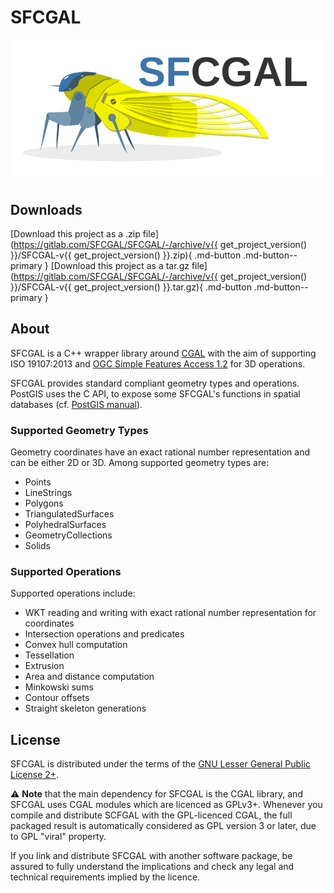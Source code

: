 # SFCGAL

![](assets/img/logo.svg)

## Downloads

[Download this project as a .zip file](https://gitlab.com/SFCGAL/SFCGAL/-/archive/v{{ get_project_version() }}/SFCGAL-v{{ get_project_version() }}.zip){ .md-button .md-button--primary }
[Download this project as a tar.gz file](https://gitlab.com/SFCGAL/SFCGAL/-/archive/v{{ get_project_version() }}/SFCGAL-v{{ get_project_version() }}.tar.gz){ .md-button .md-button--primary }

## About

SFCGAL is a C++ wrapper library around [CGAL](http://www.cgal.org) with the aim of supporting ISO 19107:2013 and [OGC Simple Features Access 1.2](http://www.opengeospatial.org/standards/sfa) for 3D operations.

SFCGAL provides standard compliant geometry types and operations. PostGIS uses the C API, to expose some SFCGAL's functions in spatial databases (cf. [PostGIS manual](https://postgis.net/docs/reference_sfcgal.html)).

### Supported Geometry Types

Geometry coordinates have an exact rational number representation and can be either 2D or 3D. Among supported geometry types are:

- Points
- LineStrings
- Polygons
- TriangulatedSurfaces
- PolyhedralSurfaces
- GeometryCollections
- Solids

### Supported Operations

Supported operations include:

- WKT reading and writing with exact rational number representation for coordinates
- Intersection operations and predicates
- Convex hull computation
- Tessellation
- Extrusion
- Area and distance computation
- Minkowski sums
- Contour offsets
- Straight skeleton generations

## License

SFCGAL is distributed under the terms of the [GNU Lesser General Public License 2+](http://www.gnu.org/licenses/old-licenses/lgpl-2.0.html).

⚠ **Note** that the main dependency for SFCGAL is the CGAL library, and SFCGAL uses CGAL modules which are licenced as GPLv3+. Whenever you compile and distribute SCFGAL with the GPL-licenced CGAL, the full packaged result is automatically considered as GPL version 3 or later, due to GPL "viral" property.

If you link and distribute SFCGAL with another software package, be assured to fully understand the implications and check any legal and technical requirements implied by the licence.
